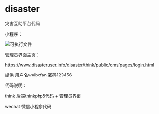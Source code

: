 # disaster
灾害互助平台代码

小程序：

![可执行文件](C:\Users\Microsoft\OneDrive\桌面\华东师范大学-20220194-程序设计应用\完成作品\可执行文件.png)

管理员界面主页：

https://www.disasteruser.info/disaster/think/public/cms/pages/login.html

提供 用户名weibofan  密码123456



代码说明：

think 后端thinkphp5代码 + 管理员界面

wechat 微信小程序代码